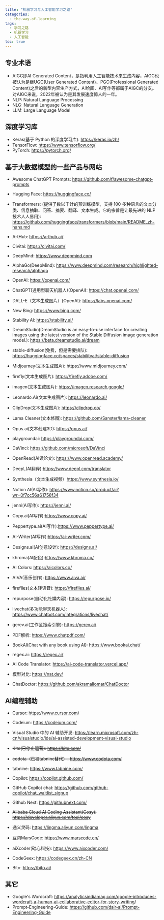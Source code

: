 ```yaml
---
title: "机器学习与人工智能学习之路"
categories:
  - the-way-of-learning
tags:
  - 学习之路
  - 机器学习
  - 人工智能
toc: true
---
```


## 专业术语

* AIGC即AI Generated Content，是指利用人工智能技术来生成内容，AIGC也被认为是继UGC(User Generated Content)、PGC(Professional Generated Content)之后的新型内容生产方式，AI绘画、AI写作等都属于AIGC的分支。对AIGC来说，2022年被认为是其发展速度惊人的一年。
* NLP: Natural Language Processing
* NLG: Natural Language Generation
* LLM: Large Language Model

## 深度学习库

* Keras(基于 Python 的深度学习库): <https://keras.io/zh/>
* TensorFlow: <https://www.tensorflow.org/>
* PyTorch: <https://pytorch.org/>

## 基于大数据模型的一些产品与网站

* Awesome ChatGPT Prompts: <https://github.com/f/awesome-chatgpt-prompts>

* Hugging Face: <https://huggingface.co/>
* Transformers: (提供了数以千计的预训练模型，支持 100 多种语言的文本分类、信息抽取、问答、摘要、翻译、文本生成。它的宗旨是让最先进的 NLP 技术人人易用): <https://github.com/huggingface/transformers/blob/main/README_zh-hans.md>

* ArtHub: <https://arthub.ai/>

* Civitai: <https://civitai.com/>

* DeepMind: <https://www.deepmind.com>
* AlphaGo(DeepMind): <https://www.deepmind.com/research/highlighted-research/alphago>

* OpenAI: <https://openai.com/>
* ChatGPT(通用型聊天机器人)(OpenAI): <https://chat.openai.com/>
* DALL-E（文本生成图片）(OpenAI): <https://labs.openai.com/>

* New Bing: <https://www.bing.com/>

* Stability AI: <https://stability.ai/>
* DreamStudio(DreamStudio is an easy-to-use interface for creating images using the latest version of the Stable Diffusion image generation model.): <https://beta.dreamstudio.ai/dream>
* stable-diffusion(免费，但是需要排队): <https://huggingface.co/spaces/stabilityai/stable-diffusion>

* Midjourney(文本生成图片): <https://www.midjourney.com/>
* firefly(文本生成图片): <https://firefly.adobe.com/>
* imagen(文本生成图片): <https://imagen.research.google/>
* Leonardo.Ai(文本生成图片): <https://leonardo.ai/>
* ClipDrop(文本生成图片): <https://clipdrop.co/>
* Lama Cleaner(文本修图): <https://github.com/Sanster/lama-cleaner>
* Opus.ai(文本创建3D): <https://opus.ai/>
* playgroundai: <https://playgroundai.com/>
* DaVinci: <https://github.com/microsoft/DaVinci>
* OpenRead(AI读论文): <https://www.openread.academy/>
* DeepL(AI翻译):<https://www.deepl.com/translator>
* Synthesia（文本生成视频）<https://www.synthesia.io/>
* Notion AI(AI写作): <https://www.notion.so/product/ai?wr=0f7cc56a61756f34>
* jenni(AI写作): <https://jenni.ai/>
* Copy.ai(AI写作):<https://www.copy.ai/>
* Peppertype.ai(AI写作):<https://www.peppertype.ai/>
* AI-Writer(AI写作):<https://ai-writer.com/>
* Designs.ai(AI创意设计): <https://designs.ai/>
* khroma(AI配色):<https://www.khroma.co/>
* AI Colors: <https://aicolors.co/>
* AIVA(音乐创作): <https://www.aiva.ai/>
* fireflies(文本转语音): <https://fireflies.ai/>
* repurpose(自动化社媒内容): <https://repurpose.io/>
* livechat(多功能聊天机器人): <https://www.chatbot.com/integrations/livechat/>
* gerev.ai(工作区搜索引擎): <https://gerev.ai/>
* PDF解析: <https://www.chatpdf.com/>
* BookAI(Chat with any book using AI): <https://www.bookai.chat/>
* regex.ai: <https://regex.ai/>
* AI Code Translator: <https://ai-code-translator.vercel.app/>
* 模型对比: <https://nat.dev/>
* ChatDoctor: <https://github.com/akramaliomar/ChatDoctor>

## AI编程辅助

* Cursor: <https://www.cursor.com/>
* Codeium: <https://codeium.com/>

* Visual Studio 中的 AI 辅助开发: <https://learn.microsoft.com/zh-cn/visualstudio/ide/ai-assisted-development-visual-studio>
* ~~Kite(已停止运营): <https://kite.com/>~~
* ~~codota（已被tabnine替代）: <https://www.codota.com/>~~
* tabnine: <https://www.tabnine.com/>

* Copilot: <https://copilot.github.com/>
* GitHub Copilot chat: <https://github.com/github-copilot/chat_waitlist_signup>
* Github Next: <https://githubnext.com/>
* ~~Alibaba Cloud AI Coding Assistant(Cosy): <https://developer.aliyun.com/tool/cosy>~~
* 通义灵码: <https://lingma.aliyun.com/lingma>
* 豆包MarsCode: <https://www.marscode.cn/>
* aiXcoder(硅心科技): <https://www.aixcoder.com/>
* CodeGeex: <https://codegeex.cn/zh-CN>
* Bito: <https://bito.ai/>

## 其它

* Google's Wordcraft: <https://analyticsindiamag.com/google-introduces-wordcraft-a-human-ai-collaborative-editor-for-story-writing/>
* Prompt-Engineering-Guide: <https://github.com/dair-ai/Prompt-Engineering-Guide>
